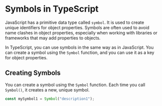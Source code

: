 # Symbols in TypeScript

JavaScript has a primitive data type called `symbol`. It is used to create unique identifiers for object properties. Symbols are often used to avoid name clashes in object properties, especially when working with libraries or frameworks that may add properties to objects.

In TypeScript, you can use symbols in the same way as in JavaScript. You can create a symbol using the `Symbol` function, and you can use it as a key for object properties.

## Creating Symbols

You can create a symbol using the `Symbol` function. Each time you call `Symbol()`, it creates a new, unique symbol.

```typescript
const mySymbol1 = Symbol("description1");
```
